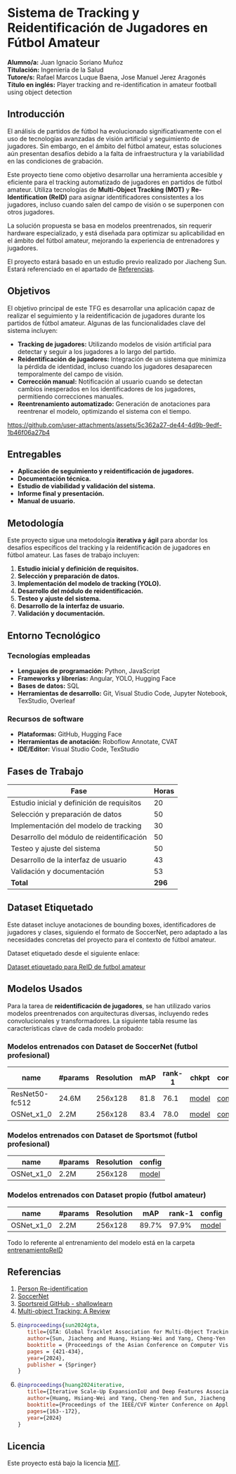 # Sistema de Tracking y Reidentificación de Jugadores en Fútbol Amateur

**Alumno/a:** Juan Ignacio Soriano Muñoz  
**Titulación:** Ingeniería de la Salud  
**Tutore/s:** Rafael Marcos Luque Baena, Jose Manuel Jerez Aragonés  
**Título en inglés:** Player tracking and re-identification in amateur football using object detection  

## Introducción

El análisis de partidos de fútbol ha evolucionado significativamente con el uso de tecnologías avanzadas de visión artificial y seguimiento de jugadores. Sin embargo, en el ámbito del fútbol amateur, estas soluciones aún presentan desafíos debido a la falta de infraestructura y la variabilidad en las condiciones de grabación.

Este proyecto tiene como objetivo desarrollar una herramienta accesible y eficiente para el tracking automatizado de jugadores en partidos de fútbol amateur. Utiliza tecnologías de **Multi-Object Tracking (MOT)** y **Re-Identification (ReID)** para asignar identificadores consistentes a los jugadores, incluso cuando salen del campo de visión o se superponen con otros jugadores.

La solución propuesta se basa en modelos preentrenados, sin requerir hardware especializado, y está diseñada para optimizar su aplicabilidad en el ámbito del fútbol amateur, mejorando la experiencia de entrenadores y jugadores.

El proyecto estará basado en un estudio previo realizado por Jiacheng Sun. Estará referenciado en el apartado de [Referencias](#referencias).

## Objetivos

El objetivo principal de este TFG es desarrollar una aplicación capaz de realizar el seguimiento y la reidentificación de jugadores durante los partidos de fútbol amateur. Algunas de las funcionalidades clave del sistema incluyen:

- **Tracking de jugadores:** Utilizando modelos de visión artificial para detectar y seguir a los jugadores a lo largo del partido.
- **Reidentificación de jugadores:** Integración de un sistema que minimiza la pérdida de identidad, incluso cuando los jugadores desaparecen temporalmente del campo de visión.
- **Corrección manual:** Notificación al usuario cuando se detectan cambios inesperados en los identificadores de los jugadores, permitiendo correcciones manuales.
- **Reentrenamiento automatizado:** Generación de anotaciones para reentrenar el modelo, optimizando el sistema con el tiempo.

https://github.com/user-attachments/assets/5c362a27-de44-4d9b-9edf-1b46f06a27b4

## Entregables

- **Aplicación de seguimiento y reidentificación de jugadores.**  
- **Documentación técnica.**  
- **Estudio de viabilidad y validación del sistema.**  
- **Informe final y presentación.**  
- **Manual de usuario.**

## Metodología

Este proyecto sigue una metodología **iterativa y ágil** para abordar los desafíos específicos del tracking y la reidentificación de jugadores en fútbol amateur. Las fases de trabajo incluyen:

1. **Estudio inicial y definición de requisitos.**  
2. **Selección y preparación de datos.**  
3. **Implementación del modelo de tracking (YOLO).**  
4. **Desarrollo del módulo de reidentificación.**  
5. **Testeo y ajuste del sistema.**  
6. **Desarrollo de la interfaz de usuario.**  
7. **Validación y documentación.**

## Entorno Tecnológico

### Tecnologías empleadas

- **Lenguajes de programación:** Python, JavaScript
- **Frameworks y librerías:** Angular, YOLO, Hugging Face
- **Bases de datos:** SQL
- **Herramientas de desarrollo:** Git, Visual Studio Code, Jupyter Notebook, TexStudio, Overleaf

### Recursos de software

- **Plataformas:** GitHub, Hugging Face
- **Herramientas de anotación:** Roboflow Annotate, CVAT
- **IDE/Editor:** Visual Studio Code, TexStudio

## Fases de Trabajo

| Fase                                | Horas |
|-------------------------------------|-------|
| Estudio inicial y definición de requisitos | 20    |
| Selección y preparación de datos    | 50    |
| Implementación del modelo de tracking | 30    |
| Desarrollo del módulo de reidentificación | 50    |
| Testeo y ajuste del sistema         | 50    |
| Desarrollo de la interfaz de usuario | 43    |
| Validación y documentación          | 53    |
| **Total**                           | **296** |

## Dataset Etiquetado

Este dataset incluye anotaciones de bounding boxes, identificadores de jugadores y clases, siguiendo el formato de SoccerNet, pero adaptado a las necesidades concretas del proyecto para el contexto de fútbol amateur.

Dataset etiquetado desde el siguiente enlace:

[Dataset etiquetado para ReID de futbol amateur](https://drive.google.com/file/d/19JdrNt9_aiiNRV_AndWeEoMUuCuVx_HI/view?usp=sharing)


## Modelos Usados

Para la tarea de **reidentificación de jugadores**, se han utilizado varios modelos preentrenados con arquitecturas diversas, incluyendo redes convolucionales y transformadores. La siguiente tabla resume las características clave de cada modelo probado:

### Modelos entrenados con Dataset de SoccerNet (futbol profesional)

| name             | #params | Resolution | mAP  | rank-1 | chkpt                                                                                 | config                                                                                 |
|------------------|---------|------------|------|--------|----------------------------------------------------------------------------------------|----------------------------------------------------------------------------------------|
| ResNet50-fc512   | 24.6M   | 256x128    | 81.8 | 76.1   | [model](https://drive.google.com/file/d/1o45E8lxB9mxJ1lfSgMpi3mC0zUwVvzgz/view?usp=sharing) | [config](https://drive.google.com/file/d/1CqtCPpn9NSlZ5NMmGUqWfd-fcOOWVyOu/view?usp=sharing) |
| OSNet_x1_0       | 2.2M    | 256x128    | 83.4 | 78.0   | [model](https://drive.google.com/file/d/1To0Ww6_HxU2ITAlb4kQEgYExV-orwit8/view?usp=sharing) | [config](https://drive.google.com/file/d/1xO4Qe7f4FwpXnEe39cn24FdRDg6F-LLu/view?usp=sharing) |


### Modelos entrenados con Dataset de Sportsmot (futbol profesional)

| name             | #params | Resolution                                                                                  | config                                                                                 |
|------------------|---------|------------|----------------------------------------------------------------------------------------|
| OSNet_x1_0       | 2.2M    | 256x128    | [model](https://drive.google.com/file/d/1Wt_U-D2wfkMyKl1RIuIN2mAoM8M99jho/view?usp=sharing) |


### Modelos entrenados con Dataset propio (futbol amateur)
| name             | #params | Resolution | mAP  | rank-1                                                                                  | config                                                                                 |
|------------------|---------|------------|------|--------|----------------------------------------------------------------------------------------|
| OSNet_x1_0       | 2.2M    | 256x128    | 89.7% | 97.9%   | [model](https://drive.google.com/file/d/1i52wTC13yQ-HMI4R1tKdFqCP9TCotKAX/view?usp=sharing) |

Todo lo referente al entrenamiento del modelo está en la carpeta [entrenamientoReID](https://github.com/JuanSoM/TFG---Player-tracking-and-re-identification-in-amateur-football-using-object-detection/tree/main/code/entrenamientoReID)

## Referencias

1. [Person Re-identification](https://paperswithcode.com/task/person-re-identification)
2. [SoccerNet](https://github.com/SoccerNet/sn-tracking)
3. [Sportsreid GitHub - shallowlearn](https://github.com/shallowlearn/sportsreid)
4. [Multi-object Tracking: A Review](https://sertiscorp.medium.com/multi-object-tracking-a-review-6aaeea495209)
5. ```bib
   @inproceedings{sun2024gta,
      title={GTA: Global Tracklet Association for Multi-Object Tracking in Sports},
      author={Sun, Jiacheng and Huang, Hsiang-Wei and Yang, Cheng-Yen and Hwang, Jenq-Neng},
      booktitle = {Proceedings of the Asian Conference on Computer Vision},
      pages = {421-434},
      year={2024},
      publisher = {Springer}
   }
6. ```bib
   @inproceedings{huang2024iterative,
      title={Iterative Scale-Up ExpansionIoU and Deep Features Association for Multi-Object Tracking in Sports},
      author={Huang, Hsiang-Wei and Yang, Cheng-Yen and Sun, Jiacheng and Kim, Pyong-Kun and Kim, Kwang-Ju and Lee, Kyoungoh and Huang, Chung-I and Hwang, Jenq-Neng},
      booktitle={Proceedings of the IEEE/CVF Winter Conference on Applications of Computer Vision},
      pages={163--172},
      year={2024}
   }
## Licencia

Este proyecto está bajo la licencia [MIT](LICENSE).
